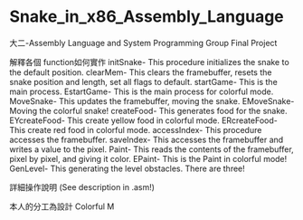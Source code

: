 # Snake_in_x86_Assembly_Language
大二-Assembly Language and System Programming Group Final Project

解釋各個 function如何實作
initSnake- This procedure initializes the snake to the default position.
clearMem- This clears the framebuffer, resets the snake position and length, set all flags to default.
startGame- This is the main process. EstartGame- This is the main process for colorful mode.
MoveSnake- This updates the framebuffer, moving the snake. EMoveSnake- Moving the colorful snake!
createFood- This generates food for the snake.
EYcreateFood- This create yellow food in colorful mode.
ERcreateFood- This create red food in colorful mode.
accessIndex- This procedure accesses the framebuffer.
saveIndex- This accesses the framebuffer and writes a value to the pixel.
Paint- This reads the contents of the framebuffer, pixel by pixel, and giving it color.
EPaint- This is the Paint in colorful mode!
GenLevel- This generating the level obstacles. There are three!

詳細操作說明
(See description in .asm!)

本人的分工為設計 Colorful M
